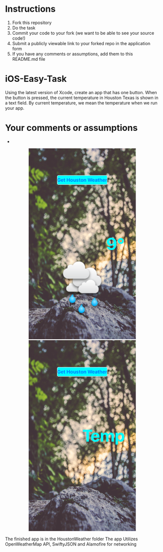 # Instructions
1. Fork this repository
2. Do the task
3. Commit your code to your fork (we want to be able to see your source code!)
3. Submit a publicly viewable link to your forked repo in the application form
4. If you have any comments or assumptions, add them to this README.md file


# iOS-Easy-Task
Using the latest version of Xcode, create an app that has one button. When the button is pressed, the current temperature in Houston Texas is shown in a text field. By current temperature, we mean the temperature when we run your app.

# Your comments or assumptions
- <add them here>
<p align = "middle">
<img src="HoustonWeather/Documentation/Background1.png" alt="Background1" width="350"/>
<img src="HoustonWeather/Documentation/Background2.png" alt="Background2" width="350"/>
</p>
The finished app is in the HoustonWeather folder
The app Utilizes OpenWeatherMap API, SwiftyJSON and Alamofire for networking
